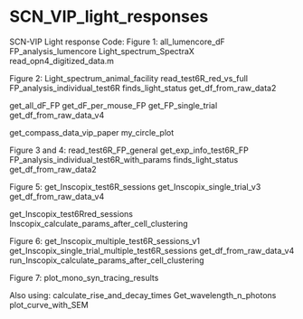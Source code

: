 # SCN_VIP_light_responses
SCN-VIP Light response Code: 
Figure 1: 
all_lumencore_dF
FP_analysis_lumencore
Light_spectrum_SpectraX
read_opn4_digitized_data.m

Figure 2: 
Light_spectrum_animal_facility
read_test6R_red_vs_full
FP_analysis_individual_test6R
finds_light_status
get_df_from_raw_data2


get_all_dF_FP
get_dF_per_mouse_FP
get_FP_single_trial
get_df_from_raw_data_v4

get_compass_data_vip_paper
my_circle_plot

Figure 3 and 4: 
read_test6R_FP_general
get_exp_info_test6R_FP
FP_analysis_individual_test6R_with_params
finds_light_status
get_df_from_raw_data2

Figure 5: 
get_Inscopix_test6R_sessions
get_Inscopix_single_trial_v3
get_df_from_raw_data_v4


get_Inscopix_test6Rred_sessions
Inscopix_calculate_params_after_cell_clustering

Figure 6: 
get_Inscopix_multiple_test6R_sessions_v1
get_Inscopix_single_trial_multiple_test6R_sessions
get_df_from_raw_data_v4
run_Inscopix_calculate_params_after_cell_clustering

Figure 7: 
plot_mono_syn_tracing_results

Also using: 
calculate_rise_and_decay_times
Get_wavelength_n_photons
plot_curve_with_SEM


